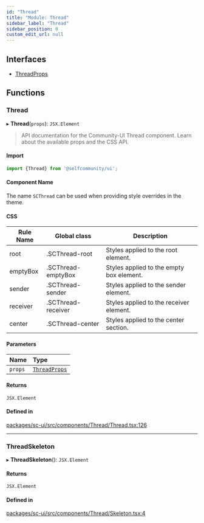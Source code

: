 ```yaml
---
id: "Thread"
title: "Module: Thread"
sidebar_label: "Thread"
sidebar_position: 0
custom_edit_url: null
---
```


## Interfaces

- [ThreadProps](../interfaces/Thread.ThreadProps)

## Functions

### Thread

▸ **Thread**(`props`): `JSX.Element`

> API documentation for the Community-UI Thread component. Learn about the available props and the CSS API.

#### Import

```jsx
import {Thread} from '@selfcommunity/ui';
```

#### Component Name

The name `SCThread` can be used when providing style overrides in the theme.

#### CSS

|Rule Name|Global class|Description|
|---|---|---|
|root|.SCThread-root|Styles applied to the root element.|
|emptyBox|.SCThread-emptyBox|Styles applied to the empty box element.|
|sender|.SCThread-sender|Styles applied to the sender element.|
|receiver|.SCThread-receiver|Styles applied to the receiver element.|
|center|.SCThread-center|Styles applied to the center section.|

#### Parameters

| Name | Type |
| :------ | :------ |
| `props` | [`ThreadProps`](../interfaces/Thread.ThreadProps) |

#### Returns

`JSX.Element`

#### Defined in

[packages/sc-ui/src/components/Thread/Thread.tsx:126](https://github.com/selfcommunity/community-ui/blob/0c5b0c7/packages/sc-ui/src/components/Thread/Thread.tsx#L126)

___

### ThreadSkeleton

▸ **ThreadSkeleton**(): `JSX.Element`

#### Returns

`JSX.Element`

#### Defined in

[packages/sc-ui/src/components/Thread/Skeleton.tsx:4](https://github.com/selfcommunity/community-ui/blob/0c5b0c7/packages/sc-ui/src/components/Thread/Skeleton.tsx#L4)
